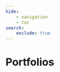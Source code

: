 ```yaml
---
hide:
    - navigation
    - toc
search:
    exclude: true
---
```


# Portfolios

<div class="grid cards" markdown>


</div>